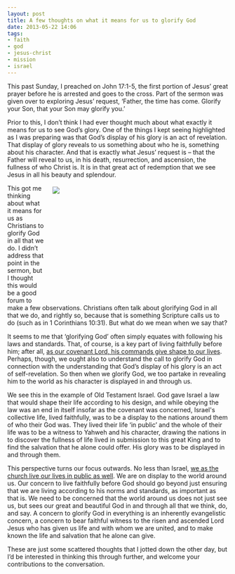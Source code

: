 ```yaml
---
layout: post
title: A few thoughts on what it means for us to glorify God
date: 2013-05-22 14:06
tags:
- faith
- god
- jesus-christ
- mission
- israel
---
```

This past Sunday, I preached on John 17:1-5, the first portion of Jesus’ great prayer before he is arrested and goes to the cross. Part of the sermon was given over to exploring Jesus’ request, ‘Father, the time has come. Glorify your Son, that your Son may glorify you.’

Prior to this, I don’t think I had ever thought much about what exactly it means for us to see God’s glory. One of the things I kept seeing highlighted as I was preparing was that God’s display of his glory is an act of revelation. That display of glory reveals to us something about who he is, something about his character. And that is exactly what Jesus’ request is – that the Father will reveal to us, in his death, resurrection, and ascension, the fullness of who Christ is. It is in that great act of redemption that we see Jesus in all his beauty and splendour.

<div style="float: right; margin: 5px 1px 0px 20px; width: 400px; height: 267px;"><img src="https://dl.dropboxusercontent.com/u/3897986/Jake%20Blog%20Images/people_walking_park.jpg"></div>
This got me thinking about what it means for us as Christians to glorify God in all that we do. I didn’t address that point in the sermon, but I thought this would be a good forum to make a few observations. Christians often talk about glorifying God in all that we do, and rightly so, because that is something Scripture calls us to do (such as in 1 Corinthians 10:31). But what do we mean when we say that?

It seems to me that ‘glorifying God’ often simply equates with following his laws and standards. That, of course, is a key part of living faithfully before him; after all, [as our covenant Lord, his commands give shape to our lives](http://blog.jakebelder.com/post/redemption-enables-us-to-keep-being-human). Perhaps, though, we ought also to understand the call to glorify God in connection with the understanding that God’s display of his glory is an act of self-revelation. So then when we glorify God, we too partake in revealing him to the world as his character is displayed in and through us.

We see this in the example of Old Testament Israel. God gave Israel a law that would shape their life according to his design, and while obeying the law was an end in itself insofar as the covenant was concerned, Israel's collective life, lived faithfully, was to be a display to the nations around them of who their God was. They lived their life ‘in public’ and the whole of their life was to be a witness to Yahweh and his character, drawing the nations in to discover the fullness of life lived in submission to this great King and to find the salvation that he alone could offer. His glory was to be displayed in and through them.

This perspective turns our focus outwards. No less than Israel, [we as the church live our lives in public as well](http://blog.jakebelder.com/post/we-live-in-public). We are on display to the world around us. Our concern to live faithfully before God should go beyond just ensuring that we are living according to his norms and standards, as important as that is. We need to be concerned that the world around us does not just see us, but sees our great and beautiful God in and through all that we think, do, and say. A concern to glorify God in everything is an inherently evangelistic concern, a concern to bear faithful witness to the risen and ascended Lord Jesus who has given us life and with whom we are united, and to make known the life and salvation that he alone can give.

These are just some scattered thoughts that I jotted down the other day, but I’d be interested in thinking this through further, and welcome your contributions to the conversation.
